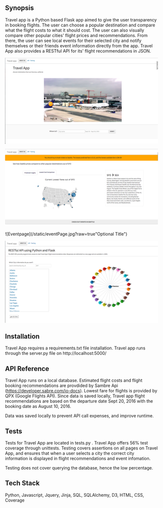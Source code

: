## Synopsis

Travel app is a Python based Flask app aimed to give the user transparency in booking flights.  The user can choose a popular destination and compare what the flight costs to what it should cost. The user can also visually compare other popular cities' flight prices and recommendations. From there, the user can see local events for their selected city and notify themselves or their friends event information directly from the app. Travel App also provides a RESTful API for its' flight recommendations in JSON.  

![homepage](/static/homepage.jpg?raw=true "Optional Title")

![citypage](/static/citypage.jpg?raw=true "Optional Title")

![Eventpage](/static/eventPage.jpg?raw=true"Optional Title")

![Api](/static/apiPage.jpg?raw=true "Optional Title")


## Installation
Travel App requires a requirements.txt file installation. Travel app runs through the server.py file on http://localhost:5000/


## API Reference

Travel App runs on a local database. Estimated flight costs and flight booking recommendations are provdided by Sambre Api (https://developer.sabre.com/io-docs). Lowest fare for flights is provided by QPX (Google Flights API). Since data is saved locally, Travel app flight recommendations are based on the departure date Sept 20, 2016 with the booking date as August 10, 2016. 

Data was saved locally to prevent API call expenses, and improve runtime. 

## Tests

Tests for Travel App are located in tests.py . Travel App offers 56% test coverage through unittests. Testing covers assertions on all pages on Travel App, and ensures that when a user selects a city the correct city information is displayed in flight recommendations and event infomation. 

Testing does not cover querying the database, hence the low percentage.

## Tech Stack
Python, Javascript, Jquery, Jinja, SQL, SQLAlchemy, D3, HTML, CSS, Coverage 


